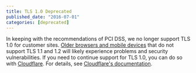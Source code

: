 ```yaml
---
title: TLS 1.0 Deprecated
published_date: "2016-07-01"
categories: [deprecated]
---
```

In keeping with the recommendations of PCI DSS, we no longer support TLS 1.0 for customer sites. [Older browsers and mobile devices](https://en.wikipedia.org/wiki/Transport_Layer_Security#Web_browsers) that do not support TLS 1.1 and 1.2 will likely experience problems and security vulnerabilities. If you need to continue support for TLS 1.0, you can do so with [Cloudflare](/cloudflare). For details, see [Cloudflare's documentation](https://support.cloudflare.com/hc/en-us/articles/205043158-PCI-3-1-and-TLS-1-2).
